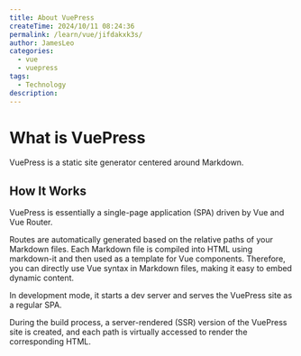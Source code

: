 ```yaml
---
title: About VuePress
createTime: 2024/10/11 08:24:36
permalink: /learn/vue/jifdakxk3s/
author: JamesLeo
categories:
  - vue
  - vuepress
tags:
  - Technology
description:
---
```


# What is VuePress

VuePress is a static site generator centered around Markdown.

## How It Works

VuePress is essentially a single-page application (SPA) driven by Vue and Vue Router.

Routes are automatically generated based on the relative paths of your Markdown files. Each Markdown file is compiled into HTML using markdown-it and then used as a template for Vue components. Therefore, you can directly use Vue syntax in Markdown files, making it easy to embed dynamic content.

In development mode, it starts a dev server and serves the VuePress site as a regular SPA.

During the build process, a server-rendered (SSR) version of the VuePress site is created, and each path is virtually accessed to render the corresponding HTML.

